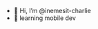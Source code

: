 - 👋 Hi, I’m @inemesit-charlie
- 👀 learning mobile dev

<!---
inemesit-charlie/inemesit-charlie is a ✨ special ✨ repository because its `README.md` (this file) appears on your GitHub profile.
You can click the Preview link to take a look at your changes.
--->
